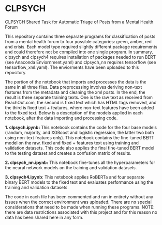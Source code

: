 # CLPSYCH
CLPSYCH Shared Task for Automatic Triage of Posts from a Mental Health Forum

This repository contains three separate programs for classification of posts from a mental health forum to four possible categories: green, amber, red and crisis. Each model type required slightly different package requirements and could therefore not be compiled into one single program. In summary, clpsych and clpsych4 requires installation of packages needed to run BERT (see Anaconda Enviornment.yaml) and clpsych_nn requires tensorflow (see tensorflow_xml.yaml). The enviorments have been uploaded to this repository.

The portion of the notebook that imports and processes the data is the same in all three files. Data preprocessing involves deriving non-text features from the metadata and cleaning the xml posts. In the end, the result is three separate training texts. One is the raw text as received from ReachOut.com, the second is fixed text which has HTML tags removed, and the third is fixed text + features, where non-text features have been added to the fixed text. Below is a description of the models applied in each notebook, after the data importing and processing code. 

**1. clpsych.ipynb:** This notebook contains the code for the four base models (random, majority, and XGBoost and logistic regression, the latter two both using non-text features only). This notebook contains the fine-tuned BERT model on the raw, fixed and fixed + features text using training and validation datasets. This code also applies the final fine-tuned BERT model to the testing dataset and creates a confusion matrix of results.

**2. clpsych_nn.ipynb:** This notebook fine-tunes all the hyperparameters for the neural network models on the training and validation datasets.

**3. clpsych4.ipynb:** This notebook applies RoBERTa and four separate binary BERT models to the fixed text and evaluates performance using the training and validation datasets.

The code in each file has been commented and ran in entirety without any issues when the correct environment was uploaded. There are no special considerations that need to be made when running these programs. NOTE: there are data restrictions associated with this project and for this reason no data has been shared here in any form.
